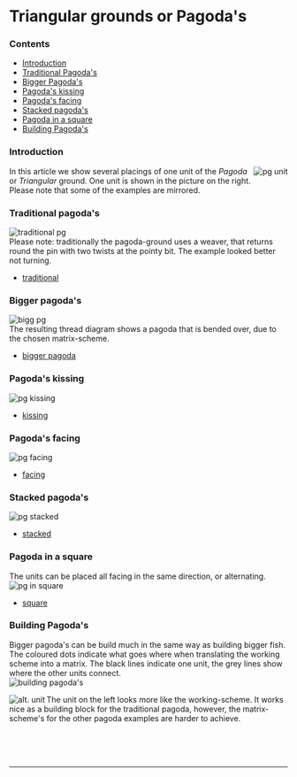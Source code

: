 # Triangular grounds or Pagoda's

### Contents
* [Introduction](#introduction)
* [Traditional Pagoda's](#traditional-pagodas)
* [Bigger Pagoda's](#bigger-pagodas)
* [Pagoda's kissing](#pagodas-kissing)
* [Pagoda's facing](#pagodas-facing)
* [Stacked pagoda's](#stacked-pagodas)
* [Pagoda in a square](#pagoda-in-a-square)
* [Building Pagoda's](#building-pagodas)

### Introduction
<img alt="pg unit" align="right" src="https://maetempels.github.io/MAE-gf/images_wt/gf-pg-unit.png">

In this article we show several placings of one unit of the _Pagoda_ or _Triangular_ ground. One unit is shown in 
the picture on the right.          
Please note that some of the examples are mirrored. 

### Traditional pagoda's
![traditional pg][pg-trad]      
Please note: traditionally the pagoda-ground uses a weaver, that returns round the pin with two twists at the pointy bit. The example looked better not turning.
* [traditional][ex-trad] 

### Bigger pagoda's
![bigg pg][pg-bigg]        
The resulting thread diagram shows a pagoda that is bended over, due to the chosen matrix-scheme.
* [bigger pagoda][ex-bigg]

### Pagoda's kissing
![pg kissing][pg-kiss]
* [kissing][ex-kiss] 

### Pagoda's facing
![pg facing][pg-face]
* [facing][ex-face]

### Stacked pagoda's
![pg stacked][pg-stck]
* [stacked][ex-stck]
         
### Pagoda in a square
The units can be placed all facing in the same direction, or alternating.        
![pg in square][pg-sqre]
* [square][ex-sqre]

### Building Pagoda's
Bigger pagoda's can be build much in the same way as building bigger fish.            
The coloured dots indicate what goes where when translating the working scheme into a matrix. The black lines indicate one unit, the grey lines show where the other units connect.         
![building pagoda's][build pagoda]

<img alt="alt. unit" align="left" src="https://maetempels.github.io/MAE-gf/images/gf-pg-uni2.png">
The unit on the left looks more like the working-scheme. It works nice as a building block for the traditional pagoda, however, the matrix-scheme's for the other pagoda examples are harder to achieve.       

<br><br><br>

***

[build pagoda]: https://maetempels.github.io/MAE-gf/images/gf%20build%20pagoda.png
[pg-uni2]: https://maetempels.github.io/MAE-gf/images/gf-pg-uni2.png
[pg-unit]: https://maetempels.github.io/MAE-gf/images_wt/gf-pg-unit.png
[pg-trad]: https://maetempels.github.io/MAE-gf/images_wt/gf-pg-trad.png
[pg-kiss]: https://maetempels.github.io/MAE-gf/images_wt/gf-pg-kiss.png
[pg-stck]: https://maetempels.github.io/MAE-gf/images_wt/gf-pg-stck.png
[pg-bigg]: https://maetempels.github.io/MAE-gf/images_wt/gf-pg-bigg.png
[pg-face]: https://maetempels.github.io/MAE-gf/images_wt/gf-pg-face.png
[pg-sqre]: https://maetempels.github.io/MAE-gf/images_wt/gf-pg-sqre.png


[ex-sqre]: https://d-bl.github.io/GroundForge/index.html?m=215-5-%0A-786-5%0A246-5-%3Bbricks%3B24%3B24%3B0%3B0&s1=ctct%20A1%3Dtctc%20B2%3Drctc%20A2%3Dctc%20F2%3Dlctclctcll%20D3%3Dctc%20E3%3Dctcrr%20D1%3Dctctt

[ex-trad]: https://d-bl.github.io/GroundForge/index.html?m=4-12%0A-5--%0A6-CD%3Bbricks%3B24%3B24%3B0%3B0&s1=ctc%20C1%3Dtttctc%20A2%3Dctcttt

[ex-bigg]: https://d-bl.github.io/GroundForge/index.html?m=5-----%0A-CDDD6%0A246631%0A224-12%3Bbricks%3B24%3B24%3B0%3B0&s1=ctc%20A1%3Dlllctc%20E4%3Dtttctc%20D1%3Dctclll%20E2%3Dctcttt

[ex-kiss]: https://d-bl.github.io/GroundForge/index.html?m=5---5---%0A-CD6-2AB%0A-468-127%3Bbricks%3B24%3B24%3B0%3B0&s1=ctc%20F3%3Dttctc%20H3%3Dttctc%20B1%3Dctctt%20D1%3Dctctt

[ex-face]: https://d-bl.github.io/GroundForge/index.html?m=5-----5-%0A-CD3AB-5%0A2468-7-1%0A----5-5-%0AD3AB-5-C%0A68-7-124%3Bbricks%3B24%3B24%3B0%3B0&s1=ctc%20D3%3Dttctc%20F4%3Dctctt%20F6%3Dttctc%20B4%3Dctctt%20H3%3Dttctc%20H1%3Dctctt%20D1%3Dctctt%20B6%3Dttctc

[ex-stck]: https://d-bl.github.io/GroundForge/index.html?m=5-4-5-%0A-215-5%0A5-78-1%0A8-4-58%3Bbricks%3B24%3B24%3B0%3B0&s1=ctc%20D3%3Dtttctcttt%20F3%3Dtttctcttt%20A2%3Dlllctc%20A4%3Dctclll
